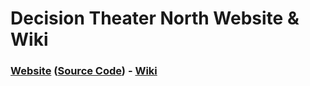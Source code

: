 # Decision Theater North Website & Wiki

### [Website](http://www.dtn.alaska.edu/) ([Source Code](https://github.com/AK-NSF-EPSCoR/decision-theater-north/tree/gh-pages)) - [Wiki](https://github.com/AK-NSF-EPSCoR/decision-theater-north/wiki)

